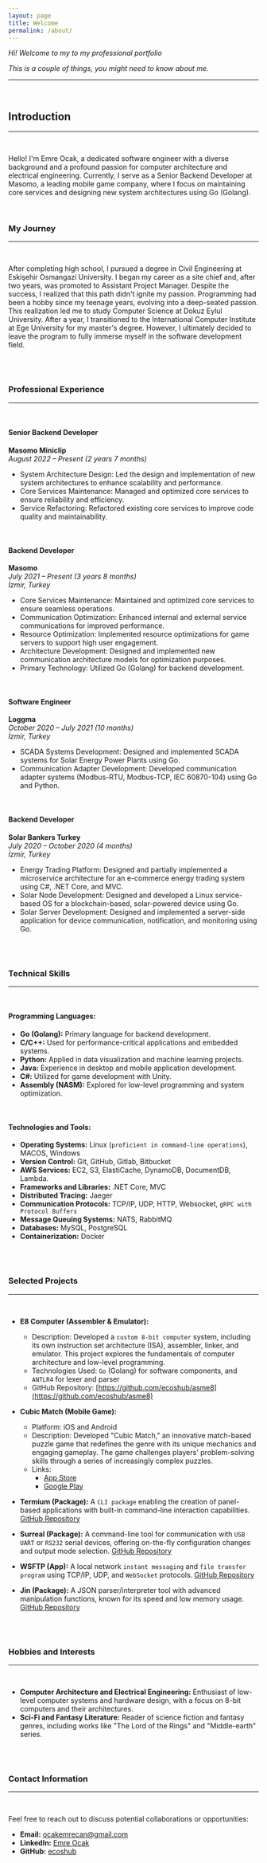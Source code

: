 ```yaml
---
layout: page
title: Welcome
permalink: /about/
---
```


_Hi! Welcome to my  to my professional portfolio_

_This is a couple of things, you might need to know about me._

---

<br>


## Introduction

---

<br>

Hello! I'm Emre Ocak, a dedicated software engineer with a diverse background and a profound passion for computer architecture and electrical engineering. Currently, I serve as a Senior Backend Developer at Masomo, a leading mobile game company, where I focus on maintaining core services and designing new system architectures using Go (Golang).

<br>

### My Journey

---

<br>

After completing high school, I pursued a degree in Civil Engineering at Eskişehir Osmangazi University. I began my career as a site chief and, after two years, was promoted to Assistant Project Manager. Despite the success, I realized that this path didn't ignite my passion. Programming had been a hobby since my teenage years, evolving into a deep-seated passion. This realization led me to study Computer Science at Dokuz Eylul University. After a year, I transitioned to the International Computer Institute at Ege University for my master's degree. However, I ultimately decided to leave the program to fully immerse myself in the software development field.

<br>
<br>


### Professional Experience

---

<br>

#### Senior Backend Developer
**Masomo Miniclip**  
*August 2022 – Present (2 years 7 months)*

- System Architecture Design: Led the design and implementation of new system architectures to enhance scalability and performance.
- Core Services Maintenance: Managed and optimized core services to ensure reliability and efficiency.
- Service Refactoring: Refactored existing core services to improve code quality and maintainability.

<br>

#### Backend Developer
**Masomo**  
*July 2021 – Present (3 years 8 months)*  
*İzmir, Turkey*

- Core Services Maintenance: Maintained and optimized core services to ensure seamless operations.
- Communication Optimization: Enhanced internal and external service communications for improved performance.
- Resource Optimization: Implemented resource optimizations for game servers to support high user engagement.
- Architecture Development: Designed and implemented new communication architecture models for optimization purposes.
- Primary Technology: Utilized Go (Golang) for backend development.

<br>

#### Software Engineer
**Loggma**  
*October 2020 – July 2021 (10 months)*  
*İzmir, Turkey*

- SCADA Systems Development: Designed and implemented SCADA systems for Solar Energy Power Plants using Go.
- Communication Adapter Development: Developed communication adapter systems (Modbus-RTU, Modbus-TCP, IEC 60870-104) using Go and Python.

<br>

#### Backend Developer
**Solar Bankers Turkey**  
*July 2020 – October 2020 (4 months)*  
*İzmir, Turkey*

- Energy Trading Platform: Designed and partially implemented a microservice architecture for an e-commerce energy trading system using C#, .NET Core, and MVC.
- Solar Node Development: Designed and developed a Linux service-based OS for a blockchain-based, solar-powered device using Go.
- Solar Server Development: Designed and implemented a server-side application for device communication, notification, and monitoring using Go.

<br>
<br>


### Technical Skills

---

<br>


#### Programming Languages:

  - **Go (Golang):** Primary language for backend development.
  - **C/C++:** Used for performance-critical applications and embedded systems.
  - **Python:** Applied in data visualization and machine learning projects.
  - **Java:** Experience in desktop and mobile application development.
  - **C#:** Utilized for game development with Unity.
  - **Assembly (NASM):** Explored for low-level programming and system optimization.

<br>

#### Technologies and Tools:

  - **Operating Systems:** Linux (`proficient in command-line operations`), MACOS, Windows
  - **Version Control:** Git, GitHub, Gitlab, Bitbucket
  - **AWS Services:** EC2, S3, ElastiCache, DynamoDB, DocumentDB, Lambda.
  - **Frameworks and Libraries:** .NET Core, MVC
  - **Distributed Tracing:** Jaeger
  - **Communication Protocols:** TCP/IP, UDP, HTTP, Websocket, `gRPC with Protocol Buffers`
  - **Message Queuing Systems:** NATS, RabbitMQ
  - **Databases:** MySQL, PostgreSQL
  - **Containerization:** Docker

<br>
<br>


### Selected Projects

---

<br>

- **E8 Computer (Assembler & Emulator):**
  - Description: Developed a `custom 8-bit computer` system, including its own instruction set architecture (ISA), assembler, linker, and emulator. This project explores the fundamentals of computer architecture and low-level programming.
  - Technologies Used: `Go` (Golang) for software components, and `ANTLR4` for lexer and parser
  - GitHub Repository: [https://github.com/ecoshub/asme8](https://github.com/ecoshub/asme8)

- **Cubic Match (Mobile Game):**
  - Platform: iOS and Android
  - Description: Developed "Cubic Match," an innovative match-based puzzle game that redefines the genre with its unique mechanics and engaging gameplay. The game challenges players' problem-solving skills through a series of increasingly complex puzzles.
  - Links:
    - [App Store](https://apps.apple.com/us/app/cubic-match-puzzle-game/id6733216385)
    - [Google Play](https://play.google.com/store/apps/details?id=com.solitudegames.RubikMatch&hl=en)

- **Termium (Package):** A `CLI package` enabling the creation of panel-based applications with built-in command-line interaction capabilities. [GitHub Repository](https://github.com/ecoshub/termium)

- **Surreal (Package):** A command-line tool for communication with `USB UART` or `RS232` serial devices, offering on-the-fly configuration changes and output mode selection. [GitHub Repository](https://github.com/ecoshub/surreal)

- **WSFTP (App):** A local network `instant messaging` and `file transfer program` using TCP/IP, UDP, and `WebSocket` protocols. [GitHub Repository](https://github.com/ecoshub/wsftp)

- **Jin (Package):** A JSON parser/interpreter tool with advanced manipulation functions, known for its speed and low memory usage. [GitHub Repository](https://github.com/ecoshub/jin)


<br>
<br>

### Hobbies and Interests

---

<br>

- **Computer Architecture and Electrical Engineering:** Enthusiast of low-level computer systems and hardware design, with a focus on 8-bit computers and their architectures.
- **Sci-Fi and Fantasy Literature:** Reader of science fiction and fantasy genres, including works like "The Lord of the Rings" and "Middle-earth" series.

<br>
<br>


### Contact Information

---

<br>

Feel free to reach out to discuss potential collaborations or opportunities:

- **Email:** ocakemrecan@gmail.com
- **LinkedIn:** [Emre Ocak](https://www.linkedin.com/in/emre-ocak-9262131ab/)
- **GitHub:** [ecoshub](https://github.com/ecoshub)
